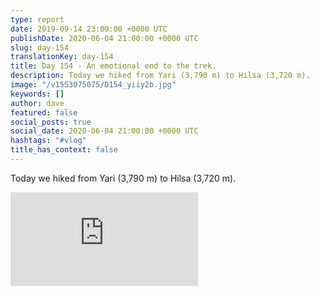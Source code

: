 ```yaml
---
type: report
date: 2019-09-14 23:00:00 +0000 UTC
publishDate: 2020-06-04 21:00:00 +0000 UTC
slug: day-154
translationKey: day-154
title: Day 154 - An emotional end to the trek.
description: Today we hiked from Yari (3,790 m) to Hilsa (3,720 m).
image: "/v1553075075/D154_yiiy2b.jpg"
keywords: []
author: dave
featured: false
social_posts: true
social_date: 2020-06-04 21:00:00 +0000 UTC
hashtags: "#vlog"
title_has_context: false
---
```


Today we hiked from Yari (3,790 m) to Hilsa (3,720 m).

<iframe class="youtube" src="https://www.youtube.com/embed/JVyyUHrKKTA" frameborder="0" allow="accelerometer; autoplay; encrypted-media; gyroscope; picture-in-picture" allowfullscreen></iframe>

